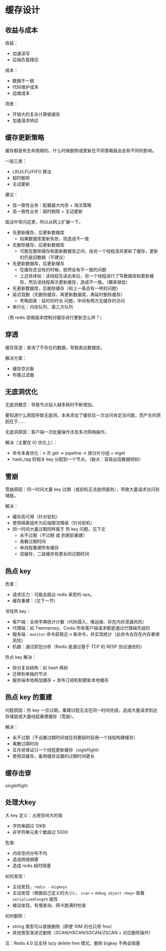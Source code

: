 # 缓存设计

## 收益与成本

收益：
- 加速读写
- 后端负载降压

成本：

- 数据不一致
- 代码维护成本
- 运维成本

场景：
- 开销大的复杂计算做缓存
- 加速请求响应

## 缓存更新策略

缓存都是有生命周期的，什么时候删除或更新在不同策略我会会有不同的影响。

一般三类：

- LRU/LFU/FIFO 算法
- 超时删除
- 主动更新

建议：
- 低一致性业务：配置最大内存 + 淘汰策略
- 高一致性业务：超时剔除 + 主动更新

面试中常问这里，所以从网上扩展一下。

- 先更新缓存，后更新数据库
    - 如果数据库更新失败，则造成不一致
- 先删除缓存，后更新数据库
    - 可能在删除缓存和更新数据库之间，由另一个线程读并更新了缓存，更新的仍是旧数据（不建议）
- 先更新数据库，后更新缓存
    - 在缓存还没有的时候，依然会有不一致的问题
    - 上述具体如：读线程先读出来后，另一个线程进行了写数据库和更新缓存，然后读线程再次更新缓存，造成不一致。（概率很低）
- 先更新数据库，后删除缓存（和上一条会有一样的问题）
- 延迟双删（先删除缓存，再更新数据库，再延时删除缓存）
    - 考略因素：延时的时长 问题，中间有两次无缓存的访问
- 串行化：内存队列、第三方队列

（用 redis 锁做版本控制对缓存进行更新怎么样？）

## 穿透

缓存穿透：查询了不存在的数据，导致直达数据库。

解决方案：
- 缓存空对象
- 布隆过滤器

## 无底洞优化

无底洞概念：导致节点投入越多耗时不断增加。

要知道什么原因导致无底洞，本来添加了缓存后一次访问肯定没问题，而产生的原因在于……

无底洞原因：客户端一次批量操作涉及多次网络操作。

解决（主要在 IO  优化上）：
- 命令本身优化：n 次 get -> pipeline -> 按分片分组 + mget
- hash_tag 将相关 key 分配到一个节点。（缺点：容易出现数据倾斜）

## 雪崩

雪崩原因：同一时间大量 key 过期（或宕机无法提供服务），导致大量请求访问存储层。


解决：
- 缓存高可用（针对宕机）
- 使用隔离组件为后端限流降级（针对宕机）
- 同一时间大量过期同样属于 热 key 问题，见下文
    - 永不过期（不过期 或 到期前重建）
    - 离散过期时间
    - 单线程重建所有缓存
    - 双缓存，二级缓存有更长的过期时间

## 热点 key

危害：
- 请求压力：可能会超出 redis 承受的 ops。
- 缓存重建：（见下一节）

寻找热 key：
- 客户端：全局字典统计计数（代码侵入、难运维、存在内存泄漏风险）
- 代理端：如 Twemproxy、Codis 所有客户端请求都是通过代理端完成的
- 服务端：`monitor` 命令获取近 n 条命令，并实现统计（此命令会存在内存暴增风险）
- 机器：通过抓包分析（Redis 是通过基于 TCP 的 RESP 协议通信的）

热点 key 解决：
- 拆分复杂结构：如 hash 再拆
- 迁移到单独的节点
- 服务端本地再加缓存 + 发布订阅机制更新本地缓存

## 热点 key 的重建

问题原因：热 key 一旦过期，重建过程无法在同一时间完成，造成大量请求到达存储层或大量线程重建缓存（雪崩）。

解决：
- 永不过期（不设置过期时间或在将要超时前用一个线程构建缓存）
- 离散过期时间
- 互斥锁保证只一个线程更新缓存（sigleflight）
- 使用双缓存，备用缓存设置的过期时间更长

## 缓存击穿

singleflight

## 处理大key

大 key 定义：占用空间大的值

- 字符串超过 10KB
- 非字符串元素个数超过 5000

危害:
- 内存空间分布不均
- 造成网络拥塞
- 造成 redis 超时阻塞

如何发现：
- 主动发现，`redis --bigkeys`
- 主动发现（根据自己定义的大小）， `scan` + `debug object <key>` 查看 `serializedlength` 属性
- 被动发现，有慢查询、网卡跑满时检查

如何删除：
- string 类型可以直接删除（即便 10M 的也只用 1ms）
- 其他类型渐进式删除（SCAN/HSCAN/SSCAN/ZSCAN + 对应删除操作）

注：Redis 4.0 后支持 lazy delete free 模式，删除 bigkey 不再会阻塞